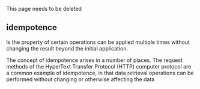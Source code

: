 This page needs to be deleted

## idempotence

Is the property of certain operations can be applied multiple times
without changing the result beyond the initial application.

The concept of idempotence arises in a number of places. The request
methods of the HyperText Transfer Protocol (HTTP) computer protocol are
a common example of idempotence, in that data retrieval operations can
be performed without changing or otherwise affecting the data